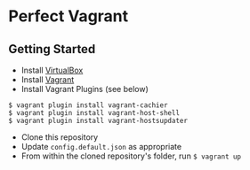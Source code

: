 Perfect Vagrant
===============

## Getting Started

- Install [VirtualBox](https://www.virtualbox.org)
- Install [Vagrant](https://www.vagrantup.com)
- Install Vagrant Plugins (see below)

```
$ vagrant plugin install vagrant-cachier
$ vagrant plugin install vagrant-host-shell
$ vagrant plugin install vagrant-hostsupdater
```

- Clone this repository
- Update `config.default.json` as appropriate
- From within the cloned repository's folder, run `$ vagrant up`

